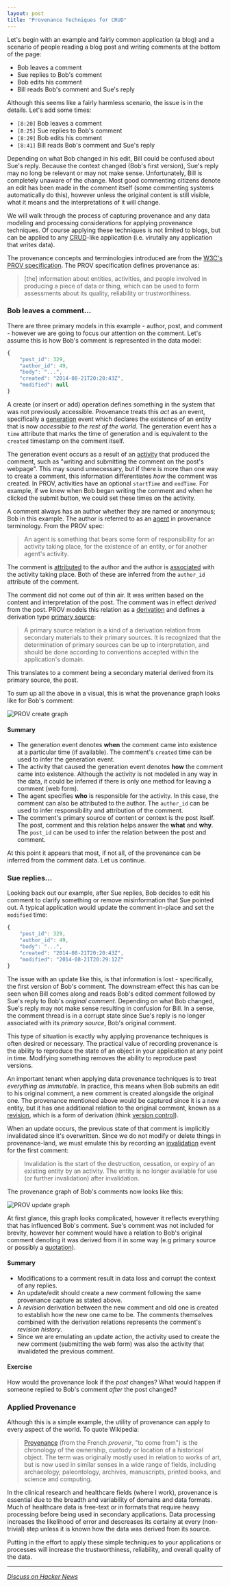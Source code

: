 ```yaml
---
layout: post
title: "Provenance Techniques for CRUD"
---
```


Let's begin with an example and fairly common application (a blog) and a scenario of people reading a blog post and writing comments at the bottom of the page:

- Bob leaves a comment
- Sue replies to Bob's comment
- Bob edits his comment
- Bill reads Bob's comment and Sue's reply

Although this seems like a fairly harmless scenario, the issue is in the details. Let's add some times:

- `[8:20]` Bob leaves a comment
- `[8:25]` Sue replies to Bob's comment 
- `[8:29]` Bob edits his comment
- `[8:41]` Bill reads Bob's comment and Sue's reply

Depending on what Bob changed in his edit, Bill could be confused about Sue's reply. Because the context changed (Bob's first version), Sue's reply may no long be relevant or may not make sense. Unfortunately, Bill is completely unaware of the change. Most good commenting citizens denote an edit has been made in the comment itself (some commenting systems automatically do this), however unless the original content is still visible, what it means and the interpretations of it will change.

We will walk through the process of capturing provenance and any data modeling and processing considerations for applying provenance techniques. Of course applying these techniques is not limited to blogs, but can be applied to any [CRUD](http://en.wikipedia.org/wiki/Create,_read,_update_and_delete)-like application (i.e. virutally any application that writes data).

The provenance concepts and terminologies introduced are from the [W3C's PROV specification](http://www.w3.org/TR/prov-overview/). The PROV specification defines provenance as:

> [the] information about entities, activities, and people involved in producing a piece of data or thing, which can be used to form assessments about its quality, reliability or trustworthiness.


### Bob leaves a comment...

There are three primary models in this example - author, post, and comment - however we are going to focus our attention on the comment. Let's assume this is how Bob's comment is represented in the data model:

```javascript
{
    "post_id": 329,
    "author_id": 49,
    "body": "...",
    "created": "2014-08-21T20:20:43Z",
    "modified": null
}
```

A create (or insert or add) operation defines something in the system that was not previously accessible. Provenance treats this *act* as an event, specifically a [generation](http://www.w3.org/TR/prov-dm/#concept-generation) event which declares the existence of an entity that is now *accessible to the rest of the world*. The generation event has a `time` attribute that marks the time of generation and is equivalent to the `created` timestamp on the comment itself.

The generation event occurs as a result of an [activity](http://www.w3.org/TR/prov-dm/#concept-activity) that produced the comment, such as "writing and submitting the comment on the post's webpage". This may sound unnecessary, but if there is more than one way to create a comment, this information differentiates *how* the comment was created. In PROV, activities have an optional `startTime` and `endTime`. For example, if we knew when Bob began writing the comment and when he clicked the submit button, we could set these times on the activity.

A comment always has an author whether they are named or anonymous; Bob in this example. The author is referred to as an [agent](http://www.w3.org/TR/prov-dm/#concept-agent) in provenance terminology. From the PROV spec:

> An agent is something that bears some form of responsibility for an activity taking place, for the existence of an entity, or for another agent's activity.

The comment is [attributed](http://www.w3.org/TR/prov-dm/#concept-attribution) to the author and the author is [associated](http://www.w3.org/TR/prov-dm/#concept-association) with the activity taking place. Both of these are inferred from the `author_id` attribute of the comment.

The comment did not come out of thin air. It was written based on the content and interpretation of the post. The comment was in effect *derived* from the post. PROV models this relation as a [derivation](http://www.w3.org/TR/prov-dm/#concept-derivation) and defines a derivation type [primary source](http://www.w3.org/TR/prov-dm/#concept-primary-source):

> A primary source relation is a kind of a derivation relation from secondary materials to their primary sources. It is recognized that the determination of primary sources can be up to interpretation, and should be done according to conventions accepted within the application's domain.

This translates to a comment being a secondary material derived from its primary source, the post.

To sum up all the above in a visual, this is what the provenance graph looks like for Bob's comment:

![PROV create graph](/img/prov-create1.png)

#### Summary

- The generation event denotes **when** the comment came into existence at a particular time (if available). The comment's `created` time can be used to infer the generation event.
- The activity that caused the generation event denotes **how** the comment came into existence. Although the activity is not modeled in any way in the data, it could be inferred if there is only one method for leaving a comment (web form).
- The agent specifies **who** is responsible for the activity. In this case, the comment can also be attributed to the author. The `author_id` can be used to infer responsibility and attribution of the comment.
- The comment's primary source of content or context is the post itself. The post, comment and this relation helps answer the **what** and **why**. The `post_id` can be used to infer the relation between the post and comment.

At this point it appears that most, if not all, of the provenance can be inferred from the comment data. Let us continue.

### Sue replies...

Looking back out our example, after Sue replies, Bob decides to edit his comment to clarify something or remove misinformation that Sue pointed out. A typical application would update the comment in-place and set the `modified` time:

```javascript
{
    "post_id": 329,
    "author_id": 49,
    "body": "...",
    "created": "2014-08-21T20:20:43Z",
    "modified": "2014-08-21T20:29:12Z"
}
```

The issue with an update like this, is that information is lost - specifically, the first version of Bob's comment. The downstream effect this has can be seen when Bill comes along and reads Bob's edited comment followed by Sue's reply to Bob's *original comment*. Depending on what Bob changed, Sue's reply may not make sense resulting in confusion for Bill. In a sense, the comment thread is in a corrupt state since Sue's reply is no longer associated with its *primary source*, Bob's original comment.

This type of situation is exactly why applying provenance techniques is often desired or necessary. The practical value of recording provenance is the ability to reproduce the state of an object in your application at any point in time. Modifying something removes the ability to reproduce past versions.

An important tenant when applying data provenance techniques is to treat *everything as immutable*. In practice, this means when Bob submits an edit to his original comment, a new comment is created alongside the original one. The provenance mentioned above would be captured since it is a new entity, but it has one additional relation to the original comment, known as a [revision](http://www.w3.org/TR/prov-dm/#concept-revision), which is a form of derivation (think [version control](http://en.wikipedia.org/wiki/Revision_control)).

When an update occurs, the previous state of that comment is implicitly invalidated since it's overwritten. Since we do not modify or delete things in provenance-land, we must emulate this by recording an [invalidation](http://www.w3.org/TR/prov-dm/#concept-invalidation) event for the first comment:

> Invalidation is the start of the destruction, cessation, or expiry of an existing entity by an activity. The entity is no longer available for use (or further invalidation) after invalidation.

The provenance graph of Bob's comments now looks like this:

![PROV update graph](/img/prov-update1.png)

At first glance, this graph looks complicated, however it reflects everything that has influenced Bob's comment. Sue's comment was not included for brevity, however her comment would have a relation to Bob's original comment denoting it was derived from it in some way (e.g primary source or possibly a [quotation](http://www.w3.org/TR/prov-dm/#concept-quotation)).

#### Summary

- Modifications to a comment result in data loss and corrupt the context of any replies.
- An update/edit should create a new comment following the same provenance capture as stated above.
- A *revision* derivation between the new comment and old one is created to establish how the new one came to be. The comments themselves combined with the derivation relations represents the comment's *revision history*.
- Since we are emulating an update action, the activity used to create the new comment (submitting the web form) was also the activity that invalidated the previous comment.

#### Exercise

How would the provenance look if the *post* changes? What would happen if someone replied to Bob's comment *after* the post changed?

### Applied Provenance

Although this is a simple example, the utility of provenance can apply to every aspect of the world. To quote Wikipedia:

> [Provenance](http://en.wikipedia.org/wiki/Provenance) (from the French *provenir*, "to come from") is the chronology of the ownership, custody or location of a historical object. The term was originally mostly used in relation to works of art, but is now used in similar senses in a wide range of fields, including archaeology, paleontology, archives, manuscripts, printed books, and science and computing.

In the clinical research and healthcare fields (where I work), provenance is essential due to the breadth and variability of domains and data formats. Much of healthcare data is free-text or in formats that require heavy processing before being used in secondary applications. Data processing increases the likelihood of error and descreases its certainy at every (non-trivial) step unless it is known how the data was derived from its source.

Putting in the effort to apply these simple techniques to your applications or processes will increase the trustworthiness, reliability, and overall quality of the data.

---

*[Discuss on Hacker News](https://news.ycombinator.com/item?id=8212476)*
